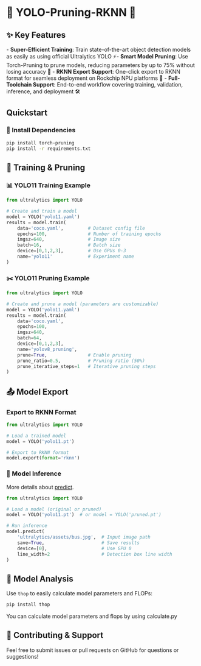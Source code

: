 # 🚀 YOLO-Pruning-RKNN 🚀

## ✨ Key Features
​- **Super-Efficient Training**: Train state-of-the-art object detection models as easily as using official Ultralytics YOLO ⚡
​- **Smart Model Pruning**: Use Torch-Pruning to prune models, reducing parameters by up to ​75% without losing accuracy 🎯
​- **RKNN Export Support**: One-click export to RKNN format for seamless deployment on Rockchip NPU platforms 🚀
​- **Full-Toolchain Support**: End-to-end workflow covering training, validation, inference, and deployment 🛠️

## Quickstart
### 🔧 Install Dependencies
```bash
pip install torch-pruning 
pip install -r requirements.txt
```
## 🚂 Training & Pruning
### 📊 YOLO11 Training Example
```python
from ultralytics import YOLO

# Create and train a model
model = YOLO('yolo11.yaml')
results = model.train(
    data='coco.yaml',         # Dataset config file
    epochs=100,               # Number of training epochs
    imgsz=640,                # Image size
    batch=16,                 # Batch size
    device=[0,1,2,3],         # Use GPUs 0-3
    name='yolo11'             # Experiment name
)
```
### ✂️ YOLO11 Pruning Example

```python
from ultralytics import YOLO

# Create and prune a model (parameters are customizable)
model = YOLO('yolo11.yaml')
results = model.train(
    data='coco.yaml',
    epochs=100,
    imgsz=640,
    batch=64,
    device=[0,1,2,3],
    name='yolov8_pruning',
    prune=True,               # Enable pruning
    prune_ratio=0.5,          # Pruning ratio (50%)
    prune_iterative_steps=1   # Iterative pruning steps
)
```

## 📤 Model Export

### Export to RKNN Format
```python
from ultralytics import YOLO

# Load a trained model
model = YOLO('yolo11.pt')

# Export to RKNN format
model.export(format='rknn')
```

### 🔮 Model Inference

More details about [predict](https://docs.ultralytics.com/modes/predict/).
```python
from ultralytics import YOLO

# Load a model (original or pruned)
model = YOLO('yolo11.pt')  # or model = YOLO('pruned.pt')

# Run inference
model.predict(
    'ultralytics/assets/bus.jpg',  # Input image path
    save=True,                     # Save results
    device=[0],                    # Use GPU 0
    line_width=2                   # Detection box line width
)
```

## 🔢 Model Analysis
Use `thop` to easily calculate model parameters and FLOPs:
```bash
pip install thop
```
You can calculate model parameters and flops by using calculate.py

## 🤝 Contributing & Support
Feel free to submit issues or pull requests on GitHub for questions or suggestions!
